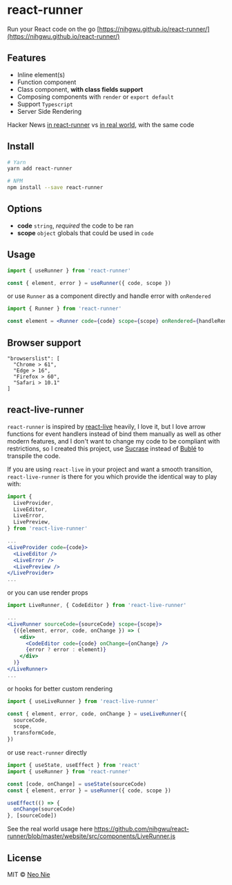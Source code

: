# react-runner

Run your React code on the go [https://nihgwu.github.io/react-runner/](https://nihgwu.github.io/react-runner/)

## Features

- Inline element(s)
- Function component
- Class component, **with class fields support**
- Composing components with `render` or `export default`
- Support `Typescript`
- Server Side Rendering

Hacker News [in react-runner](https://nihgwu.github.io/react-runner/#hacker-news) vs [in real world](https://nihgwu.github.io/react-runner/hacker-news), with the same code

## Install

```bash
# Yarn
yarn add react-runner

# NPM
npm install --save react-runner
```

## Options

- **code** `string`, _required_ the code to be ran
- **scope** `object` globals that could be used in `code`

## Usage

```jsx
import { useRunner } from 'react-runner'

const { element, error } = useRunner({ code, scope })
```

or use `Runner` as a component directly and handle error with `onRendered`

```jsx
import { Runner } from 'react-runner'

const element = <Runner code={code} scope={scope} onRendered={handleRendered} />
```

## Browser support

```
"browserslist": [
  "Chrome > 61",
  "Edge > 16",
  "Firefox > 60",
  "Safari > 10.1"
]
```

## react-live-runner

`react-runner` is inspired by [react-live](https://github.com/FormidableLabs/react-live) heavily,
I love it, but I love arrow functions for event handlers instead of bind them manually as well as other modern features,
and I don't want to change my code to be compliant with restrictions, so I created this project,
use [Sucrase](https://github.com/alangpierce/sucrase) instead of [Bublé](https://github.com/bublejs/buble) to transpile the code.

If you are using `react-live` in your project and want a smooth transition, `react-live-runner` is there for you which provide the identical way to play with:

```jsx
import {
  LiveProvider,
  LiveEditor,
  LiveError,
  LivePreview,
} from 'react-live-runner'

...
<LiveProvider code={code}>
  <LiveEditor />
  <LiveError />
  <LivePreview />
</LiveProvider>
...
```

or you can use render props

```jsx
import LiveRunner, { CodeEditor } from 'react-live-runner'

...
<LiveRunner sourceCode={sourceCode} scope={scope}>
  {({element, error, code, onChange }) => (
    <div>
      <CodeEditor code={code} onChange={onChange} />
      {error ? error : element)}
    </div>
  )}
</LiveRunner>
...
```

or hooks for better custom rendering

```jsx
import { useLiveRunner } from 'react-live-runner'

const { element, error, code, onChange } = useLiveRunner({
  sourceCode,
  scope,
  transformCode,
})
```

or use `react-runner` directly

```jsx
import { useState, useEffect } from 'react'
import { useRunner } from 'react-runner'

const [code, onChange] = useState(sourceCode)
const { element, error } = useRunner({ code, scope })

useEffect(() => {
  onChange(sourceCode)
}, [sourceCode])
```

See the real world usage here https://github.com/nihgwu/react-runner/blob/master/website/src/components/LiveRunner.js

## License

MIT © [Neo Nie](https://github.com/nihgwu)
